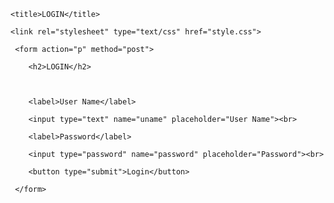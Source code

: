 <!DOCTYPE html>

<html>

<head>

    <title>LOGIN</title>

    <link rel="stylesheet" type="text/css" href="style.css">

</head>

<body>

     <form action="p" method="post">

        <h2>LOGIN</h2>

       

        <label>User Name</label>

        <input type="text" name="uname" placeholder="User Name"><br>

        <label>Password</label>

        <input type="password" name="password" placeholder="Password"><br> 

        <button type="submit">Login</button>

     </form>

</body>

</html>
